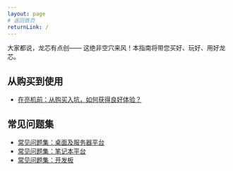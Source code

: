 ```yaml
---
layout: page
# 返回首页
returnLink: /
---
```


<ChildHeader>
    <template #pageTitle>玩机及踩坑指南</template>
    <template #pageSubTitle>大家都说，龙芯有点创——</template>
</ChildHeader>

<div class="body_content">

大家都说，龙芯有点创—— 这绝非空穴来风！本指南将带您买好、玩好、用好龙芯。

## 从购买到使用

- [在亮机前：从购买入坑，如何获得良好体验？](/pages/guides/out-of-the-box)

## 常见问题集

- [常见问题集：桌面及服务器平台](/pages/guides/errata-desktop-and-server)
- [常见问题集：笔记本平台](/pages/guides/errata-laptop)
- [常见问题集：开发板](/pages/guides/errata-evb)

</div>

<ChildFooter />

<script setup>
import ChildHeader from '/components/ChildHeader.vue'
import ChildFooter from '/components/ChildFooter.vue'
</script>